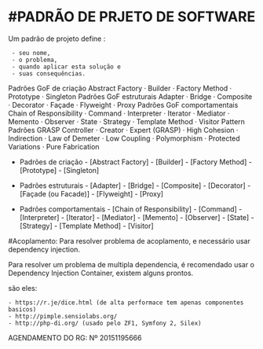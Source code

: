 #PADRÃO DE PRJETO DE SOFTWARE
=============================

Um padrão de projeto define :

``````
 - seu nome,
 - o problema,
 - quando aplicar esta solução e 
 - suas consequências.
```````

Padrões GoF de criação	Abstract Factory · Builder · Factory Method · Prototype · Singleton
Padrões GoF estruturais	Adapter · Bridge · Composite · Decorator · Façade · Flyweight · Proxy
Padrões GoF comportamentais	Chain of Responsibility · Command · Interpreter · Iterator · Mediator · Memento · Observer · State · Strategy · Template Method · Visitor Pattern
Padrões GRASP	Controller · Creator · Expert (GRASP) · High Cohesion · Indirection · Law of Demeter · Low Coupling · Polymorphism · Protected Variations · Pure Fabrication


 - Padrões de criação
		- [Abstract Factory]
		- [Builder]
		- [Factory Method]
		- [Prototype]
		- [Singleton]

- Padrões estruturais
		- [Adapter]
		- [Bridge]
		- [Composite]
		- [Decorator]
		- [Façade (ou Facade)]
		- [Flyweight]
		- [Proxy]

- Padrões comportamentais
		- [Chain of Responsibility]
		- [Command]
		- [Interpreter]
		- [Iterator]
		- [Mediator]
		- [Memento]
		- [Observer]
		- [State]
		- [Strategy]
		- [Template Method]
		- [Visitor]


#Acoplamento:
Para resolver problema de acoplamento, e necessário usar dependency injection.

Para resolver um problema de multipla dependencia, é recomendado usar o Dependency Injection Container, existem alguns prontos.

são eles:

	- https://r.je/dice.html (de alta performace tem apenas componentes basicos)
	- http://pimple.sensiolabs.org/
	- http://php-di.org/ (usado pelo ZF1, Symfony 2, Silex)



AGENDAMENTO DO RG: Nº 20151195666

